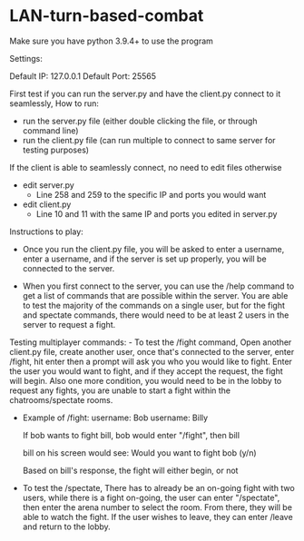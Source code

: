 # LAN-turn-based-combat

Make sure you have python 3.9.4+ to use the program

Settings:

Default IP: 127.0.0.1
Default Port: 25565

First test if you can run the server.py and have the client.py connect to it seamlessly, 
How to run:
- run the server.py file (either double clicking the file, or through command line)
- run the client.py file (can run multiple to connect to same server for testing purposes)


If the client is able to seamlessly connect, no need to edit files otherwise
- edit server.py 
    - Line 258 and 259 to the specific IP and ports you would want
- edit client.py
    - Line 10 and 11 with the same IP and ports you edited in server.py


Instructions to play:
- Once you run the client.py file, you will be asked to enter a username,
  enter a username, and if the server is set up properly, you will be connected
  to the server. 

- When you first connect to the server, you can use the /help command
  to get a list of commands that are possible within the server. You are
  able to test the majority of the commands on a single user, but for the fight
  and spectate commands, there would need to be at least 2 users in the 
  server to request a fight.

Testing multiplayer commands:
    - To test the /fight command, 
        Open another client.py file, create another user,
        once that's connected to the server, enter /fight, hit enter
        then a prompt will ask you who you would like to fight. Enter the user you would want
        to fight, and if they accept the request, the fight will begin. Also one more condition,
        you would need to be in the lobby to request any fights, you are unable to start a fight
        within the chatrooms/spectate rooms. 

   - Example of /fight:
        username: Bob
        username: Billy

        If bob wants to fight bill, bob would enter "/fight", then bill

        bill on his screen would see:
        Would you want to fight bob (y/n)

        Based on bill's response, the fight will either begin, or not

- To test the /spectate,
    There has to already be an on-going fight with two users,
    while there is a fight on-going, the user can enter "/spectate", then enter the 
    arena number to select the room. From there, they will be able to watch the fight.
    If the user wishes to leave, they can enter /leave and return to the lobby.
